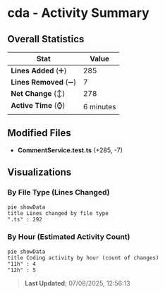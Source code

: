 # cda - Activity Summary 

## Overall Statistics

| Stat                   | Value                                                             |
| ---------------------- | ----------------------------------------------------------------- |
| **Lines Added** (➕)   | 285                                          |
| **Lines Removed** (➖) | 7                                        |
| **Net Change** (↕)    | 278                |
| **Active Time** (⌚)   | 6 minutes |


## Modified Files
- **CommentService.test.ts** (+285, -7)

## Visualizations

### By File Type (Lines Changed)

```mermaid
pie showData
title Lines changed by file type
".ts" : 292
```

### By Hour (Estimated Activity Count)

```mermaid
pie showData
title Coding activity by hour (count of changes)
"11h" : 4
"12h" : 5
```


> **Last Updated:** 07/08/2025, 12:56:13